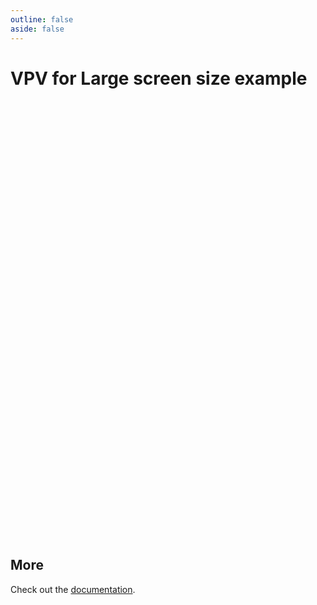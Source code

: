 ```yaml
---
outline: false
aside: false
---
```


# VPV for Large screen size example

<script setup lang="ts">
  import { useData, defineClientComponent } from 'vitepress'
  import { ref, watch, onBeforeMount } from 'vue'
  import { useLicense } from '@vue-pdf-viewer/viewer'

  const vpvRef = ref<InstanceType<typeof VPdfViewer> | null>(null)
  // Refer to https://vitepress.dev/guide/ssr-compat#defineclientcomponent
  const VPdfViewer = defineClientComponent(() => {
    return import('@vue-pdf-viewer/viewer').then(async (mod) => {
      return mod.VPdfViewer
    })
  }, [{ ref: vpvRef }], 
    // callback after the component is loaded, can be async
    () => {
      console.log('VPdfViewer loaded')
      
    }
  )

  const { isDark } = useData()

  onBeforeMount(() => {
    useLicense({ licenseKey: 'your-license-key' })
  })
  
  watch(vpvRef, (newVal) => {
		console.log("These are VPV instance properties", Object.keys(newVal));
	}, { deep: true });
</script>

<div class="pdf-viewer-wrapper">
  <VPdfViewer
    ref="vpvRef"
    src="https://raw.githubusercontent.com/mozilla/pdf.js/ba2edeae/web/compressed.tracemonkey-pldi-09.pdf"
    :dark-mode="isDark"
    @update:dark-mode="isDark = $event"
  />
</div>

<style scoped>
  .pdf-viewer-wrapper {
    width: 100%;
    height: 700px;
    margin: 20px auto;
  }
</style>

## More

Check out the [documentation](https://docs.vue-pdf-viewer.dev).
